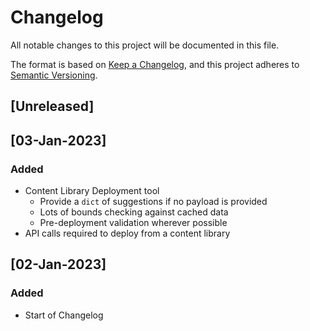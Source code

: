 # Changelog

All notable changes to this project will be documented in this file.

The format is based on [Keep a Changelog](https://keepachangelog.com/en/1.0.0/),
and this project adheres to [Semantic Versioning](https://semver.org/spec/v2.0.0.html).

## [Unreleased]

## [03-Jan-2023]

### Added

- Content Library Deployment tool
  - Provide a `dict` of suggestions if no payload is provided
  - Lots of bounds checking against cached data
  - Pre-deployment validation wherever possible
- API calls required to deploy from a content library

## [02-Jan-2023]

### Added

- Start of Changelog
